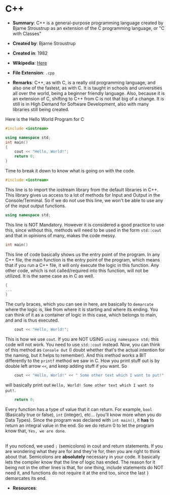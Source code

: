 # C++

- **Summary**: C++ is a general-purpose programming language created by Bjarne Stroustrup as an extension of the C programming language, or "C with Classes"

- **Created by**: Bjarne Stroustrup

- **Created in**: 1982

- **Wikipedia**: [Here](https://en.wikipedia.org/wiki/C++)

- **File Extension**: `.cpp`

- **Remarks**: 
	C++, as with C, is a really old programming language, and also one of the fastest, as with C. It is taught in schools and universities all over the world, being a beginner friendly language. Also, because it is an extension of C, shifting to C++ from C is not that big of a change. It is still is in High Demand for Software Development, also with many libraries still being created.

Here is the Hello World Program for C
```cpp
#include <iostream>

using namespace std;
int main()
{
	cout << "Hello, World!";
	return 0;
}
```

Time to break it down to know what is going on with the code.

```cpp
#include <iostream>
```
This line is to import the iostream library from the default libraries in C++. This library gives us access to a lot of methods for Input and Output in the Console/Terminal. So if we do not use this line, we won't be able to use any of the input output functions.

```cpp
using namespace std;
```
This line is NOT Mandatory. However it is considered a good practice to use this, since without this, methods will need to be used in the form `std::cout` and that in opinions of many, makes the code messy.

```cpp
int main() 
```
This line of code basically shows us the entry point of the program. In any C++ file, the main function is the entry point of the program, which means that if you run a C++ file, it will only execute the logic in this function. Any other code, which is not called/required into this function, will not be utilized. It is the same case as in C as well.


```cpp
{
...
}
```
The curly braces, which you can see in here, are basically to `demarcate` where the logic is, like from where it is starting and where its ending. You can think of it as a container of logic in this case, which belongs to main, and and is thus executed.

```cpp
	cout << "Hello, World!";
```
This is how we use `cout`. If you are NOT USING `using namespace std;` this code will not work. You need to use `std::cout` instead. Now, you can think of this method as `Console Out` (I doubt whether that's the actual intention for the naming, but it helps to remember). And this method works a BIT differently to the `printf` method we saw in C. How you print stuff out is by double left arrow `<<`, and keep adding stuff if you want. So 
```cpp
	cout << "Hello, World!" << " Some other text which I want to put!";
```
will basically print out `Hello, World! Some other text which I want to put!`.

```cpp
	return 0;
```
Every function has a type of value that it can return. For example, `bool` (Basically true or false), `int` (integer), etc... (you'll know more when you do Data Types). Since the program was declared with `int main()`, it **has** to return an integral value in the end. So we do return 0 to let the program know that, `Yes, we are done`.<br><br>

If you noticed, we used `;` (semicolons) in cout and return statements. If you are wondering what they are for and they're for, then you are right to think about that. Semicolons are **absolutely** necessary in your code. It basically lets the compiler know that the line of logic has ended. The reason for it being not in the other lines is that, for one thing, include statements do NOT need it, and functions do not require it at the end too, since the last `}` demarcates its end.

- **Resources**: